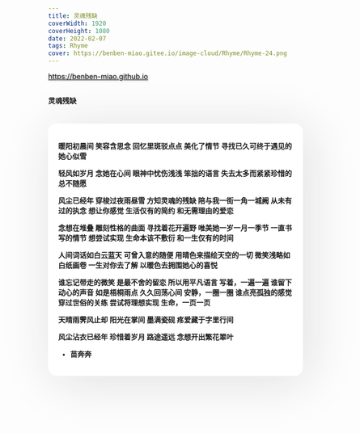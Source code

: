 ```yaml
---
title: 灵魂残缺
coverWidth: 1920
coverHeight: 1080
date: 2022-02-07
tags: Rhyme
cover: https://benben-miao.gitee.io/image-cloud/Rhyme/Rhyme-24.png
---
```


<!-- <div style="background-color: #eeeeee; width: 120px; padding:5px 20px; border-radius: 3px;">Read More</div> -->
<!-- more -->

<div class="card">
  <a href="https://benben-miao.github.io" style="text-shadow: 1px 1px 3px #888;">https://benben-miao.github.io</a>
</div>

## 
#### 灵魂残缺
<br/>
<div class="rhyme">

暖阳初晨间
笑容含思念
回忆里斑驳点点
美化了情节
寻找已久可终于遇见的
她心似雪

轻风如岁月
念她在心间
眼神中忧伤浅浅
笨拙的语言
失去太多而紧紧珍惜的
总不随愿

风尘已经年
穿梭过夜雨昼雪
方知灵魂的残缺
陪与我一街一角一城阙
从未有过的执念
想让你感觉
生活仅有的简约
和无需理由的爱恋

念想在堆叠
雕刻性格的曲面
寻找着花开遍野
唯美她一岁一月一季节
一直书写的情节
想尝试实现
生命本该不敷衍
和一生仅有的时间

人间词话如白云蓝天
可曾入意的随便
用晴色来描绘天空的一切
微笑浅略如白纸画卷
一生对你去了解
以暖色去拥围她心的喜悦

谁忘记带走的微笑
是最不舍的留恋
所以用平凡语言
写着，一遍一遍
谁留下动心的声音
如是梧桐雨点
久久回荡心间
安静，一圈一圈
谁点亮孤独的感觉
穿过世俗的关练
尝试将理想实现
生命，一页一页

天晴雨霁风止却
阳光在掌间
墨满瓷砚
疼爱藏于字里行间

风尘沾衣已经年
珍惜着岁月
路途遥远
念想开出繁花翠叶

- 苗奔奔
</div>

<style>
.rhyme {
  border-radius: 17px;
  background: #ffffff;
  box-shadow:  9px 9px 100px #dedede,
              -9px -9px 100px #ffffff;
  padding: 20px;
  font-family: 'YouYuan';
  font-weight: bold;
  font-size: 1.0em;
}
</style>
